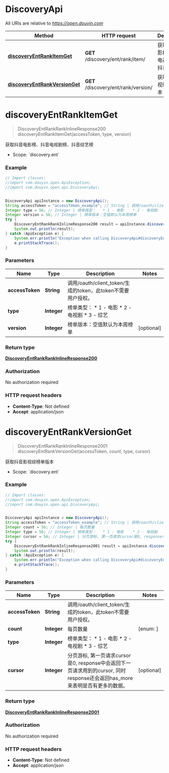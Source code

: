 # DiscoveryApi

All URIs are relative to *https://open.douyin.com*

Method | HTTP request | Description
------------- | ------------- | -------------
[**discoveryEntRankItemGet**](DiscoveryApi.md#discoveryEntRankItemGet) | **GET** /discovery/ent/rank/item/ | 获取抖音电影榜、抖音电视剧榜、抖音综艺榜
[**discoveryEntRankVersionGet**](DiscoveryApi.md#discoveryEntRankVersionGet) | **GET** /discovery/ent/rank/version/ | 获取抖音影视综榜单版本

<a name="discoveryEntRankItemGet"></a>
# **discoveryEntRankItemGet**
> DiscoveryEntRankRankInlineResponse200 discoveryEntRankItemGet(accessToken, type, version)

获取抖音电影榜、抖音电视剧榜、抖音综艺榜

* Scope: &#x60;discovery.ent&#x60; 

### Example
```java
// Import classes:
//import com.douyin.open.ApiException;
//import com.douyin.open.api.DiscoveryApi;


DiscoveryApi apiInstance = new DiscoveryApi();
String accessToken = "accessToken_example"; // String | 调用/oauth/client_token/生成的token，此token不需要用户授权。
Integer type = 56; // Integer | 榜单类型：   * 1 - 电影    * 2 - 电视剧    * 3 - 综艺 
Integer version = 56; // Integer | 榜单版本：空值默认为本周榜单
try {
    DiscoveryEntRankRankInlineResponse200 result = apiInstance.discoveryEntRankItemGet(accessToken, type, version);
    System.out.println(result);
} catch (ApiException e) {
    System.err.println("Exception when calling DiscoveryApi#discoveryEntRankItemGet");
    e.printStackTrace();
}
```

### Parameters

Name | Type | Description  | Notes
------------- | ------------- | ------------- | -------------
 **accessToken** | **String**| 调用/oauth/client_token/生成的token，此token不需要用户授权。 |
 **type** | **Integer**| 榜单类型：   * 1 - 电影    * 2 - 电视剧    * 3 - 综艺  |
 **version** | **Integer**| 榜单版本：空值默认为本周榜单 | [optional]

### Return type

[**DiscoveryEntRankRankInlineResponse200**](DiscoveryEntRankRankInlineResponse200.md)

### Authorization

No authorization required

### HTTP request headers

 - **Content-Type**: Not defined
 - **Accept**: application/json

<a name="discoveryEntRankVersionGet"></a>
# **discoveryEntRankVersionGet**
> DiscoveryEntRankRankInlineResponse2001 discoveryEntRankVersionGet(accessToken, count, type, cursor)

获取抖音影视综榜单版本

* Scope: &#x60;discovery.ent&#x60; 

### Example
```java
// Import classes:
//import com.douyin.open.ApiException;
//import com.douyin.open.api.DiscoveryApi;


DiscoveryApi apiInstance = new DiscoveryApi();
String accessToken = "accessToken_example"; // String | 调用/oauth/client_token/生成的token，此token不需要用户授权。
Integer count = 56; // Integer | 每页数量
Integer type = 56; // Integer | 榜单类型：   * 1 - 电影    * 2 - 电视剧    * 3 - 综艺 
Integer cursor = 56; // Integer | 分页游标, 第一页请求cursor是0, response中会返回下一页请求用到的cursor, 同时response还会返回has_more来表明是否有更多的数据。
try {
    DiscoveryEntRankRankInlineResponse2001 result = apiInstance.discoveryEntRankVersionGet(accessToken, count, type, cursor);
    System.out.println(result);
} catch (ApiException e) {
    System.err.println("Exception when calling DiscoveryApi#discoveryEntRankVersionGet");
    e.printStackTrace();
}
```

### Parameters

Name | Type | Description  | Notes
------------- | ------------- | ------------- | -------------
 **accessToken** | **String**| 调用/oauth/client_token/生成的token，此token不需要用户授权。 |
 **count** | **Integer**| 每页数量 | [enum: ]
 **type** | **Integer**| 榜单类型：   * 1 - 电影    * 2 - 电视剧    * 3 - 综艺  |
 **cursor** | **Integer**| 分页游标, 第一页请求cursor是0, response中会返回下一页请求用到的cursor, 同时response还会返回has_more来表明是否有更多的数据。 | [optional]

### Return type

[**DiscoveryEntRankRankInlineResponse2001**](DiscoveryEntRankRankInlineResponse2001.md)

### Authorization

No authorization required

### HTTP request headers

 - **Content-Type**: Not defined
 - **Accept**: application/json

